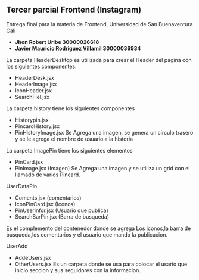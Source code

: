 ## Tercer parcial Frontend (Instagram)

Entrega final para la materia de Frontend, Universidad de San Buenaventura Cali
- **Jhon Robert Uribe 30000026618**
- **Javier Mauricio Rodriguez Villamil 30000036934**

La carpeta HeaderDesktop es utilizada para crear el Header del pagina con los siguientes componentes:
- HeaderDesk.jsx
- HeaderImage.jsx
- IconHeader.jsx
- SearchFiel.jsx 


La carpeta history tiene los siguientes componentes
- Historypin.jsx 
- PincardHistory.jsx
- PinHistoryImage.jsx
Se Agrega una imagen, se genera un circulo trasero y se le agrega el nombre de usuario a la historia 

La carpeta ImagePin tiene los siguientes elementos
- PinCard.jsx
- PinImage.jsx (Imagen)
Se Agrega una imagen y se utiliza un grid con el llamado de varios Pincard.


UserDataPin
- Coments.jsx         (comentarios)
- IconPinCard.jsx    (Iconos)
- PinUserinfor.jsx    (Usuario que publica)
- SearchBarPin.jsx    (Barra de busqueda)

Es el complemento del contenedor donde se agrega Los iconos,la barra de busqueda,los comentarios y el usuario que mando la publicacion.

UserAdd
- AddeUsers.jsx
- OtherUsers.jsx
Es un carpeta donde se usa para colocar el usario que inicio seccion y sus seguidores con la informacion.
